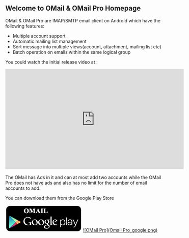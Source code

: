 ## Welcome to OMail & OMail Pro Homepage

OMail & OMail Pro are IMAP/SMTP email client on Android which have the following features:

- Multiple account support
- Automatic mailing list management
- Sort message into multiple views(account, attachment, mailing list etc)
- Batch operation on emails within the same logical group


You could watch the initial release video at :

<iframe width="560" height="315" src="https://www.youtube.com/embed/zWoh1Dqq6-Y" frameborder="0" allowfullscreen></iframe>

The OMail has Ads in it and can at most add two accounts while the OMail Pro does not have ads and also has no limit for the number of email accounts to add.

You can download them from the Google Play Store

[![OMail](Omail_google.png)](https://play.google.com/store/apps/details?id=com.m00nlight.omail) [![OMail Pro](Omail Pro_google.png)](https://play.google.com/store/apps/details?id=com.m00nlight.omail_pro)

